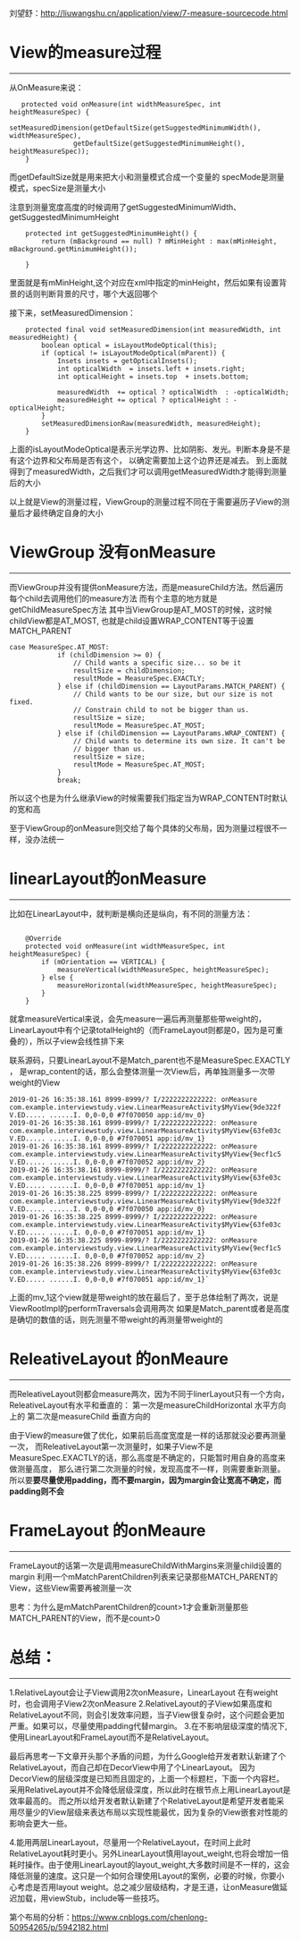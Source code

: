 刘望舒：http://liuwangshu.cn/application/view/7-measure-sourcecode.html

# View的measure过程
------------
从OnMeasure来说：
```
   protected void onMeasure(int widthMeasureSpec, int heightMeasureSpec) {
        setMeasuredDimension(getDefaultSize(getSuggestedMinimumWidth(), widthMeasureSpec),
                getDefaultSize(getSuggestedMinimumHeight(), heightMeasureSpec));
    }
```

而getDefaultSize就是用来把大小和测量模式合成一个变量的
specMode是测量模式，specSize是测量大小

注意到测量宽度高度的时候调用了getSuggestedMinimumWidth、getSuggestedMinimumHeight

```
    protected int getSuggestedMinimumHeight() {
        return (mBackground == null) ? mMinHeight : max(mMinHeight, mBackground.getMinimumHeight());

    }
```
里面就是有mMinHeight,这个对应在xml中指定的minHeight，然后如果有设置背景的话则判断背景的尺寸，哪个大返回哪个

接下来，setMeasuredDimension：
```
    protected final void setMeasuredDimension(int measuredWidth, int measuredHeight) {
        boolean optical = isLayoutModeOptical(this);
        if (optical != isLayoutModeOptical(mParent)) {
            Insets insets = getOpticalInsets();
            int opticalWidth  = insets.left + insets.right;
            int opticalHeight = insets.top  + insets.bottom;

            measuredWidth  += optical ? opticalWidth  : -opticalWidth;
            measuredHeight += optical ? opticalHeight : -opticalHeight;
        }
        setMeasuredDimensionRaw(measuredWidth, measuredHeight);
    }
```

上面的isLayoutModeOptical是表示光学边界、比如阴影、发光。判断本身是不是有这个边界和父布局是否有这个，
以确定需要加上这个边界还是减去。
到上面就得到了measuredWidth，之后我们才可以调用getMeasuredWidth才能得到测量后的大小


以上就是View的测量过程，ViewGroup的测量过程不同在于需要遍历子View的测量后才最终确定自身的大小

# ViewGroup 没有onMeasure
----
而ViewGroup并没有提供onMeasure方法，而是measureChild方法。然后遍历每个child去调用他们的measure方法
而有个主意的地方就是getChildMeasureSpec方法
其中当ViewGroup是AT_MOST的时候，这时候childView都是AT_MOST, 也就是child设置WRAP_CONTENT等于设置MATCH_PARENT
```
case MeasureSpec.AT_MOST:
            if (childDimension >= 0) {
                // Child wants a specific size... so be it
                resultSize = childDimension;
                resultMode = MeasureSpec.EXACTLY;
            } else if (childDimension == LayoutParams.MATCH_PARENT) {
                // Child wants to be our size, but our size is not fixed.
                // Constrain child to not be bigger than us.
                resultSize = size;
                resultMode = MeasureSpec.AT_MOST;
            } else if (childDimension == LayoutParams.WRAP_CONTENT) {
                // Child wants to determine its own size. It can't be
                // bigger than us.
                resultSize = size;
                resultMode = MeasureSpec.AT_MOST;
            }
            break;
```

所以这个也是为什么继承View的时候需要我们指定当为WRAP_CONTENT时默认的宽和高


至于ViewGroup的onMeasure则交给了每个具体的父布局，因为测量过程很不一样，没办法统一

# linearLayout的onMeasure
---------
比如在LinearLayout中，就判断是横向还是纵向，有不同的测量方法：
```

    @Override
    protected void onMeasure(int widthMeasureSpec, int heightMeasureSpec) {
        if (mOrientation == VERTICAL) {
            measureVertical(widthMeasureSpec, heightMeasureSpec);
        } else {
            measureHorizontal(widthMeasureSpec, heightMeasureSpec);
        }
    }
```
就拿measureVertical来说，会先measure一遍后再测量那些带weight的，LinearLayout中有个记录totalHeight的（而FrameLayout则都是0，因为是可重叠的），所以子view会线性排下来

联系源码，只要LinearLayout不是Match_parent也不是MeasureSpec.EXACTLY ，
是wrap_content的话，那么会整体测量一次View后，再单独测量多一次带weight的View
```
2019-01-26 16:35:38.161 8999-8999/? I/2222222222222: onMeasure com.example.interviewstudy.view.LinearMeasureActivity$MyView{9de322f V.ED..... ......I. 0,0-0,0 #7f070050 app:id/mv_0}
2019-01-26 16:35:38.161 8999-8999/? I/2222222222222: onMeasure com.example.interviewstudy.view.LinearMeasureActivity$MyView{63fe03c V.ED..... ......I. 0,0-0,0 #7f070051 app:id/mv_1}
2019-01-26 16:35:38.161 8999-8999/? I/2222222222222: onMeasure com.example.interviewstudy.view.LinearMeasureActivity$MyView{9ecf1c5 V.ED..... ......I. 0,0-0,0 #7f070052 app:id/mv_2}
2019-01-26 16:35:38.161 8999-8999/? I/2222222222222: onMeasure com.example.interviewstudy.view.LinearMeasureActivity$MyView{63fe03c V.ED..... ......I. 0,0-0,0 #7f070051 app:id/mv_1}
2019-01-26 16:35:38.225 8999-8999/? I/2222222222222: onMeasure com.example.interviewstudy.view.LinearMeasureActivity$MyView{9de322f V.ED..... ......I. 0,0-0,0 #7f070050 app:id/mv_0}
2019-01-26 16:35:38.225 8999-8999/? I/2222222222222: onMeasure com.example.interviewstudy.view.LinearMeasureActivity$MyView{63fe03c V.ED..... ......I. 0,0-0,0 #7f070051 app:id/mv_1}
2019-01-26 16:35:38.225 8999-8999/? I/2222222222222: onMeasure com.example.interviewstudy.view.LinearMeasureActivity$MyView{9ecf1c5 V.ED..... ......I. 0,0-0,0 #7f070052 app:id/mv_2}
2019-01-26 16:35:38.226 8999-8999/? I/2222222222222: onMeasure com.example.interviewstudy.view.LinearMeasureActivity$MyView{63fe03c V.ED..... ......I. 0,0-0,0 #7f070051 app:id/mv_1}`
```

上面的mv_1这个view就是带weight的放在最后了，至于总体绘制了两次，说是ViewRootImpl的performTraversals会调用两次
如果是Match_parent或者是高度是确切的数值的话，则先测量不带weight的再测量带weight的


# ReleativeLayout 的onMeaure
-------------
而ReleativeLayout则都会measure两次，因为不同于linerLayout只有一个方向，ReleativeLayout有水平和垂直的：
第一次是measureChildHorizontal 水平方向上的
第二次是measureChild 垂直方向的

由于View的measure做了优化，如果前后高度宽度是一样的话那就没必要再测量一次，
而ReleativeLayout第一次测量时，如果子View不是MeasureSpec.EXACTLY的话，那么高度是不确定的，只能暂时用自身的高度来做测量高度，
那么进行第二次测量的时候，发现高度不一样，则需要重新测量。
所以要**要尽量使用padding，而不要margin，因为margin会让宽高不确定，而padding则不会**
# FrameLayout 的onMeaure
-------------
FrameLayout的话第一次是调用measureChildWithMargins来测量child设置的margin
利用一个mMatchParentChildren列表来记录那些MATCH_PARENT的View，这些View需要再被测量一次

思考：为什么是mMatchParentChildren的count>1才会重新测量那些MATCH_PARENT的View，而不是count>0






# 总结：
-------------


1.RelativeLayout会让子View调用2次onMeasure，LinearLayout 在有weight时，也会调用子View2次onMeasure
2.RelativeLayout的子View如果高度和RelativeLayout不同，则会引发效率问题，当子View很复杂时，这个问题会更加严重。如果可以，尽量使用padding代替margin。
3.在不影响层级深度的情况下,使用LinearLayout和FrameLayout而不是RelativeLayout。


最后再思考一下文章开头那个矛盾的问题，为什么Google给开发者默认新建了个RelativeLayout，而自己却在DecorView中用了个LinearLayout。
因为DecorView的层级深度是已知而且固定的，上面一个标题栏，下面一个内容栏。
采用RelativeLayout并不会降低层级深度，所以此时在根节点上用LinearLayout是效率最高的。
而之所以给开发者默认新建了个RelativeLayout是希望开发者能采用尽量少的View层级来表达布局以实现性能最优，因为复杂的View嵌套对性能的影响会更大一些。

4.能用两层LinearLayout，尽量用一个RelativeLayout，在时间上此时RelativeLayout耗时更小。另外LinearLayout慎用layout_weight,也将会增加一倍耗时操作。由于使用LinearLayout的layout_weight,大多数时间是不一样的，这会降低测量的速度。这只是一个如何合理使用Layout的案例，必要的时候，你要小心考虑是否用layout weight。总之减少层级结构，才是王道，让onMeasure做延迟加载，用viewStub，include等一些技巧。






第个布局的分析：https://www.cnblogs.com/chenlong-50954265/p/5942182.html